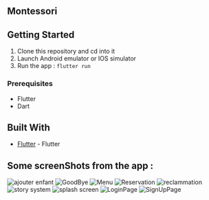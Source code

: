 ## Montessori



## Getting Started

1.  Clone this repository and cd into it
2.  Launch Android emulator or IOS simulator
3.  Run the app : `flutter run`


### Prerequisites

- Flutter
- Dart

## Built With

- [Flutter](https://flutter.io) - Flutter

## Some screenShots from the app :
![ajouter enfant](https://user-images.githubusercontent.com/52293289/110183935-d9454b00-7e07-11eb-9fa2-7c6f95729239.png)
![GoodBye](https://user-images.githubusercontent.com/52293289/110183941-dcd8d200-7e07-11eb-85bf-c724e0e7d1c5.png)
![Menu](https://user-images.githubusercontent.com/52293289/110183923-d2b6d380-7e07-11eb-8f63-ce32b6700bf0.png)
![Reservation](https://user-images.githubusercontent.com/52293289/110183926-d4809700-7e07-11eb-90b0-20738f96cb0c.png)
![reclammation](https://user-images.githubusercontent.com/52293289/110183929-d6e2f100-7e07-11eb-9130-3547a07aab64.png)
![story system](https://user-images.githubusercontent.com/52293289/110183887-c763a800-7e07-11eb-8b23-c93fab6caf40.png)
![splash screen](https://user-images.githubusercontent.com/52293289/110183901-cc285c00-7e07-11eb-9c24-215f5cc82481.png)
![LoginPage](https://user-images.githubusercontent.com/52293289/110183904-ce8ab600-7e07-11eb-85fe-9150f43ad0db.png)
![SignUpPage](https://user-images.githubusercontent.com/52293289/110183912-d0ed1000-7e07-11eb-9c8a-8d67af79c573.png)
